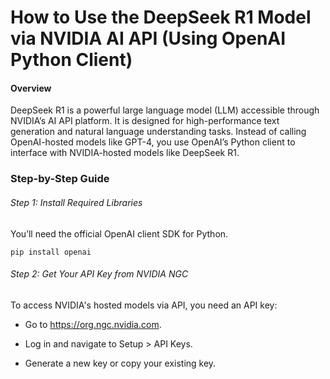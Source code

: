 # How to Use the DeepSeek R1 Model via NVIDIA AI API (Using OpenAI Python Client)
#### Overview
DeepSeek R1 is a powerful large language model (LLM) accessible through NVIDIA’s AI API platform. It is designed for high-performance text generation and natural language understanding tasks. Instead of calling OpenAI-hosted models like GPT-4, you use OpenAI’s Python client to interface with NVIDIA-hosted models like DeepSeek R1.

### Step-by-Step Guide
###### Step 1: Install Required Libraries
You’ll need the official OpenAI client SDK for Python.

````
pip install openai
````


###### Step 2: Get Your API Key from NVIDIA NGC

To access NVIDIA's hosted models via API, you need an API key:

+ Go to https://org.ngc.nvidia.com.

+ Log in and navigate to Setup > API Keys.

+ Generate a new key or copy your existing key.

